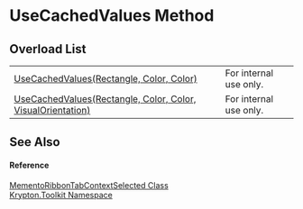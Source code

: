 # UseCachedValues Method


## Overload List
<table>
<tr>
<td><a href="d973225e-8310-7f7b-c6a7-7a10a0ad1d64.md">UseCachedValues(Rectangle, Color, Color)</a></td>
<td>For internal use only.</td></tr>
<tr>
<td><a href="806f425c-4b6c-ed02-a82b-d621d76248c1.md">UseCachedValues(Rectangle, Color, Color, VisualOrientation)</a></td>
<td>For internal use only.</td></tr>
</table>

## See Also


#### Reference
<a href="8f3efbe4-8d04-a7d2-510b-8761cd00f4f4.md">MementoRibbonTabContextSelected Class</a>  
<a href="79d2eac2-21f4-54ff-7552-b20c33c30600.md">Krypton.Toolkit Namespace</a>  
